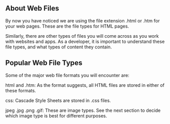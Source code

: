## About Web Files

By now you have noticed we are using the file extension .html or .htm for your web pages. These are the file types for HTML pages.

Similarly, there are other types of files you will come across as you work with websites and apps. As a developer, it is important to understand these file types, and what types of content they contain.

## Popular Web File Types

Some of the major web file formats you will encounter are:

html and .htm: As the format suggests, all HTML files are stored in either of these formats.

css: Cascade Style Sheets are stored in .css files.

jpeg .jpg .png .gif: These are image types. See the next section to decide which image type is best for different purposes.